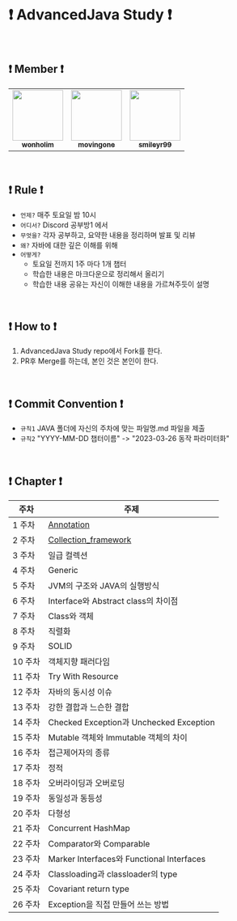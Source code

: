 # ❗️ AdvancedJava Study ❗️

<br/>
  
## ❗️ Member ❗️

<table>
  <tr>
    <td align="center"><a href="https://github.com/wonholim"><img src="https://github.com/wonholim.png" width="100px;" alt=""/><br /><sub><b>wonholim</b></sub></a><br /></td>
    <td align="center"><a href="https://github.com/movingone"><img src="https://github.com/movingone.png" width="100px;" alt=""/><br /><sub><b>movingone</b></sub></a><br /></td>
    <td align="center"><a href="https://github.com/smileyr99"><img src="https://github.com/smileyr99.png" width="100px;" alt=""/><br /><sub><b>smileyr99</b></sub></a><br /></td>
  </tr>
</table>

<br/> 

## ❗️ Rule ❗️
- `언제?` 매주 토요일 밤 10시
- `어디서?` Discord 공부방1 에서
- `무엇을?` 각자 공부하고, 요약한 내용을 정리하며 발표 및 리뷰
- `왜?` 자바에 대한 깊은 이해를 위해   
- `어떻게?` 
  - 토요일 전까지 1주 마다 1개 챕터
  - 학습한 내용은 마크다운으로 정리해서 올리기
  - 학습한 내용 공유는 자신이 이해한 내용을 가르쳐주듯이 설명
  
<br/>

## ❗️ How to ❗️

1. AdvancedJava Study repo에서 Fork를 한다.
2. PR후 Merge를 하는데, 본인 것은 본인이 한다.

<br/>

## ❗️ Commit Convention ❗️
- `규칙1` JAVA 폴더에 자신의 주차에 맞는 파일명.md 파일을 제출
- `규칙2` "YYYY-MM-DD 챕터이름" -> "2023-03-26 동작 파라미터화"


<br/>

## ❗️ Chapter ❗️ 

| 주차    | 주제                              |
| ------ | -------------------------------- |
| 1 주차  | [Annotation](https://github.com/JAVA-STUDY-FAST-AND-STEADY/AdvancedJava/blob/main/Java/Annotation.md)                      |
| 2 주차  | [Collection_framework]()            |
| 3 주차  | 일급 컬렉션                         |
| 4 주차  | Generic                          |
| 5 주차  | JVM의 구조와 JAVA의 실행방식          |
| 6 주차  | Interface와 Abstract class의 차이점                 |
| 7 주차  | Class와 객체                       |
| 8 주차  | 직렬화                     |
| 9 주차  | SOLID               |
| 10 주차 | 객체지향 패러다임           |
| 11 주차 | Try With Resource           |
| 12 주차 | 자바의 동시성 이슈                |
| 13 주차 | 강한 결합과 느슨한 결합                        |
| 14 주차 | Checked Exception과 Unchecked Exception                     |
| 15 주차 | Mutable 객체와 Immutable 객체의 차이 |
| 16 주차 | 접근제어자의 종류 |
| 17 주차 | 정적                    |
| 18 주차 | 오버라이딩과 오버로딩                |
| 19 주차 | 동일성과 동등성                  |
| 20 주차 | 다형성     |
| 21 주차 | Concurrent HashMap            |
| 22 주차 | Comparator와 Comparable        |
| 23 주차 | Marker Interfaces와 Functional Interfaces |
| 24 주차 | Classloading과 classloader의 type |
| 25 주차 | Covariant return type |
| 26 주차 | Exception을 직접 만들어 쓰는 방법 |

<br/>   


